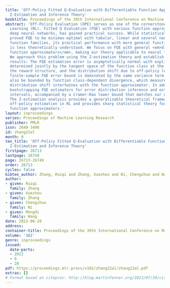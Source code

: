 ```yaml
---
title: 'Off-Policy Fitted Q-Evaluation with Differentiable Function Approximators:
  Z-Estimation and Inference Theory'
booktitle: Proceedings of the 39th International Conference on Machine Learning
abstract: 'Off-Policy Evaluation (OPE) serves as one of the cornerstones in Reinforcement
  Learning (RL). Fitted Q Evaluation (FQE) with various function approximators, especially
  deep neural networks, has gained practical success. While statistical analysis has
  proved FQE to be minimax-optimal with tabular, linear and several nonparametric
  function families, its practical performance with more general function approximator
  is less theoretically understood. We focus on FQE with general <em>differentiable
  function approximators</em>, making our theory applicable to neural function approximations.
  We approach this problem using the Z-estimation theory and establish the following
  results: The FQE estimation error is asymptotically normal with explicit variance
  determined jointly by the tangent space of the function class at the ground truth,
  the reward structure, and the distribution shift due to off-policy learning; The
  finite-sample FQE error bound is dominated by the same variance term, and it can
  also be bounded by function class-dependent divergence, which measures how the off-policy
  distribution shift intertwines with the function approximator. In addition, we study
  bootstrapping FQE estimators for error distribution inference and estimating confidence
  intervals, accompanied by a Cramer-Rao lower bound that matches our upper bounds.
  The Z-estimation analysis provides a generalizable theoretical framework for studying
  off-policy estimation in RL and provides sharp statistical theory for FQE with differentiable
  function approximators.'
layout: inproceedings
series: Proceedings of Machine Learning Research
publisher: PMLR
issn: 2640-3498
id: zhang22al
month: 0
tex_title: 'Off-Policy Fitted Q-Evaluation with Differentiable Function Approximators:
  Z-Estimation and Inference Theory'
firstpage: 26713
lastpage: 26749
page: 26713-26749
order: 26713
cycles: false
bibtex_author: Zhang, Ruiqi and Zhang, Xuezhou and Ni, Chengzhuo and Wang, Mengdi
author:
- given: Ruiqi
  family: Zhang
- given: Xuezhou
  family: Zhang
- given: Chengzhuo
  family: Ni
- given: Mengdi
  family: Wang
date: 2022-06-28
address:
container-title: Proceedings of the 39th International Conference on Machine Learning
volume: '162'
genre: inproceedings
issued:
  date-parts:
  - 2022
  - 6
  - 28
pdf: https://proceedings.mlr.press/v162/zhang22al/zhang22al.pdf
extras: []
# Format based on citeproc: http://blog.martinfenner.org/2013/07/30/citeproc-yaml-for-bibliographies/
---
```

